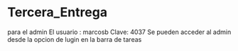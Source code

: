 # Tercera_Entrega
para el admin 
El usuario : marcosb
Clave: 4037
Se pueden acceder al admin desde la opcion de lugin en la barra de tareas
